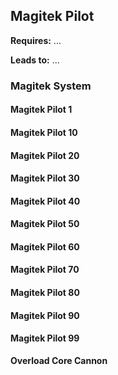 ## Magitek Pilot

**Requires:** ...

**Leads to:** ...

### Magitek System

#### Magitek Pilot 1

#### Magitek Pilot 10

#### Magitek Pilot 20

#### Magitek Pilot 30

#### Magitek Pilot 40

#### Magitek Pilot 50

#### Magitek Pilot 60

#### Magitek Pilot 70

#### Magitek Pilot 80

#### Magitek Pilot 90

#### Magitek Pilot 99

**Overload Core Cannon**
